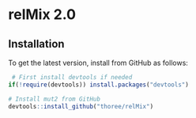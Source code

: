 <!-- README.md is generated from README.Rmd. Please edit that file -->
relMix 2.0
==========

Installation
------------

To get the latest version, install from GitHub as follows:

``` r
 # First install devtools if needed
if(!require(devtools)) install.packages("devtools")

# Install mut2 from GitHub
devtools::install_github("thoree/relMix")
```
